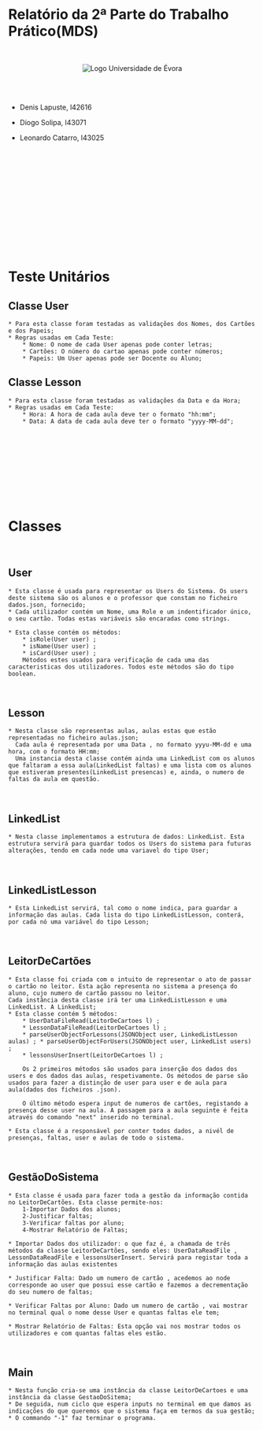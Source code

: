 Relatório da 2ª Parte do Trabalho Prático(MDS)
=============================================================================================
<br>

<p align="center">
  <img src="https://pbs.twimg.com/profile_images/425968415845543936/M_GFf-aJ_400x400.png" alt="Logo Universidade de Évora"/>
</p>

<br>
<br>

* Denis Lapuste, l42616 

* Diogo Solipa, l43071 

* Leonardo Catarro, l43025 

<br>
<br>
<br>
<br>
<br>
<br>
<br>
<br>
<br>
<br>
<br>
<br>



Teste Unitários
=============================================================================================
## Classe User
    * Para esta classe foram testadas as validações dos Nomes, dos Cartões e dos Papeis;
    * Regras usadas em Cada Teste:
        * Nome: O nome de cada User apenas pode conter letras;
        * Cartões: O número do cartao apenas pode conter números;
        * Papeis: Um User apenas pode ser Docente ou Aluno;
        
## Classe Lesson
    * Para esta classe foram testadas as validações da Data e da Hora;
    * Regras usadas em Cada Teste:
        * Hora: A hora de cada aula deve ter o formato "hh:mm";
        * Data: A data de cada aula deve ter o formato "yyyy-MM-dd";

<br>
<br>
<br>
<br>
<br>
<br>
<br>
<br>


Classes
=============================================================================================

<br>

## User
    * Esta classe é usada para representar os Users do Sistema. Os users deste sistema são os alunos e o professor que constam no ficheiro dados.json, fornecido;
    * Cada utilizador contém um Nome, uma Role e um indentificador único, o seu cartão. Todas estas variáveis são encaradas como strings.

    * Esta classe contém os métodos: 
        * isRole(User user) ;
        * isName(User user) ;
        * isCard(User user) ;
        Métodos estes usados para verificação de cada uma das caracteristicas dos utilizadores. Todos este métodos são do tipo boolean.

<br>

## Lesson
    * Nesta classe são representas aulas, aulas estas que estão representadas no ficheiro aulas.json;
      Cada aula é representada por uma Data , no formato yyyu-MM-dd e uma hora, com o formato HH:mm;
      Uma instancia desta classe contém ainda uma LinkedList com os alunos que faltaram a essa aula(LinkedList faltas) e uma lista com os alunos que estiveram presentes(LinkedList presencas) e, ainda, o numero de faltas da aula em questão.

<br>

## LinkedList
    * Nesta classe implementamos a estrutura de dados: LinkedList. Esta estrutura servirá para guardar todos os Users do sistema para futuras alterações, tendo em cada node uma variavel do tipo User;

<br>

## LinkedListLesson
    * Esta LinkedList servirá, tal como o nome indica, para guardar a informação das aulas. Cada lista do tipo LinkedListLesson, conterá, por cada nó uma variável do tipo Lesson;

<br>

## LeitorDeCartões
    * Esta classe foi criada com o intuito de representar o ato de passar o cartão no leitor. Esta ação representa no sistema a presença do aluno, cujo numero de cartão passou no leitor.
    Cada instância desta classe irá ter uma LinkedListLesson e uma LinkedList. A LinkedList;
    * Esta classe contém 5 métodos: 
        * UserDataFileRead(LeitorDeCartoes l) ; 
        * LessonDataFileRead(LeitorDeCartoes l) ;
        * parseUserObjectForLessons(JSONObject user, LinkedListLesson aulas) ; * parseUserObjectForUsers(JSONObject user, LinkedList users) ;
        * lessonsUserInsert(LeitorDeCartoes l) ; 

        Os 2 primeiros métodos são usados para inserção dos dados dos users e dos dados das aulas, respetivamente. Os métodos de parse são usados para fazer a distinção de user para user e de aula para aula(dados dos ficheiros .json).

        O último método espera input de numeros de cartões, registando a presença desse user na aula. A passagem para a aula seguinte é feita através do comando "next" inserido no terminal.

    * Esta classe é a responsável por conter todos dados, a nivél de presenças, faltas, user e aulas de todo o sistema.

<br>

## GestãoDoSistema

    * Esta classe é usada para fazer toda a gestão da informação contida no LeitorDeCartões. Esta classe permite-nos: 
        1-Importar Dados dos alunos;
        2-Justificar faltas;
        3-Verificar faltas por aluno;
        4-Mostrar Relatório de Faltas;
       
    * Importar Dados dos utilizador: o que faz é, a chamada de três métodos da classe LeitorDeCartões, sendo eles: UserDataReadFile , LessonDataReadFile e lessonsUserInsert. Servirá para registar toda a informação das aulas existentes

    * Justificar Falta: Dado um numero de cartão , acedemos ao node corresponde ao user que possui esse cartão e fazemos a decrementação do seu numero de faltas;

    * Verificar Faltas por Aluno: Dado um numero de cartão , vai mostrar no terminal qual o nome desse User e quantas faltas ele tem;

    * Mostrar Relatório de Faltas: Esta opção vai nos mostrar todos os utilizadores e com quantas faltas eles estão.

<br>

## Main
    * Nesta função cria-se uma instância da classe LeitorDeCartoes e uma instância da classe GestaoDoSitema;
    * De seguida, num ciclo que espera inputs no terminal em que damos as indicações do que queremos que o sistema faça em termos da sua gestão;
	* O commando "-1" faz terminar o programa.
